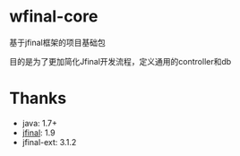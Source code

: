 wfinal-core
===========

基于jfinal框架的项目基础包

目的是为了更加简化Jfinal开发流程，定义通用的controller和db

# Thanks
- java: 1.7+
- [jfinal](http://jfinal.com): 1.9
- jfinal-ext: 3.1.2
